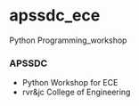 # apssdc_ece
Python Programming_workshop


### APSSDC
- Python Workshop for ECE
- rvr&jc College of Engineering
